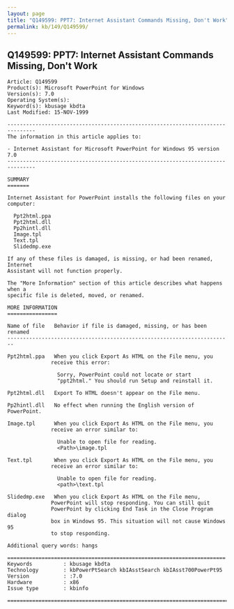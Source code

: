 ```yaml
---
layout: page
title: "Q149599: PPT7: Internet Assistant Commands Missing, Don't Work"
permalink: kb/149/Q149599/
---
```


## Q149599: PPT7: Internet Assistant Commands Missing, Don't Work

	Article: Q149599
	Product(s): Microsoft PowerPoint for Windows
	Version(s): 7.0
	Operating System(s): 
	Keyword(s): kbusage kbdta
	Last Modified: 15-NOV-1999
	
	-------------------------------------------------------------------------------
	The information in this article applies to:
	
	- Internet Assistant for Microsoft PowerPoint for Windows 95 version 7.0 
	-------------------------------------------------------------------------------
	
	SUMMARY
	=======
	
	Internet Assistant for PowerPoint installs the following files on your
	computer:
	
	  Ppt2html.ppa
	  Ppt2html.dll
	  Pp2hintl.dll
	  Image.tpl
	  Text.tpl
	  Slidedmp.exe
	
	If any of these files is damaged, is missing, or had been renamed, Internet
	Assistant will not function properly.
	
	The "More Information" section of this article describes what happens when a
	specific file is deleted, moved, or renamed.
	
	MORE INFORMATION
	================
	
	Name of file   Behavior if file is damaged, missing, or has been renamed
	------------------------------------------------------------------------
	
	Ppt2html.ppa   When you click Export As HTML on the File menu, you
	              receive this error:
	
	                Sorry, PowerPoint could not locate or start
	                "ppt2html." You should run Setup and reinstall it.
	
	Ppt2html.dll   Export To HTML doesn't appear on the File menu.
	
	Pp2hintl.dll   No effect when running the English version of PowerPoint.
	
	Image.tpl      When you click Export As HTML on the File menu, you
	              receive an error similar to:
	
	                Unable to open file for reading.
	                <Path>\image.tpl
	
	Text.tpl       When you click Export As HTML on the File menu, you
	              receive an error similar to:
	
	                Unable to open file for reading.
	                <path>\text.tpl
	
	Slidedmp.exe   When you click Export As HTML on the File menu,
	              PowerPoint will stop responding. You can still quit
	              PowerPoint by clicking End Task in the Close Program dialog
	              box in Windows 95. This situation will not cause Windows 95
	              to stop responding.
	
	Additional query words: hangs
	
	======================================================================
	Keywords          : kbusage kbdta 
	Technology        : kbPowerPtSearch kbIAsstSearch kbIAsst700PowerPt95
	Version           : :7.0
	Hardware          : x86
	Issue type        : kbinfo
	
	=============================================================================
	
